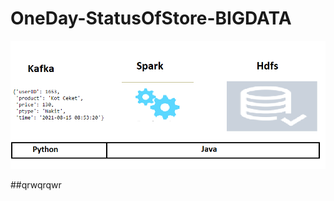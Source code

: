 # OneDay-StatusOfStore-BIGDATA
![outcome](https://github.com/ugurbykyldz/OneDay-StatusOfStore-BIGDATA/blob/master/read.png?raw=true) 

##qrwqrqwr
